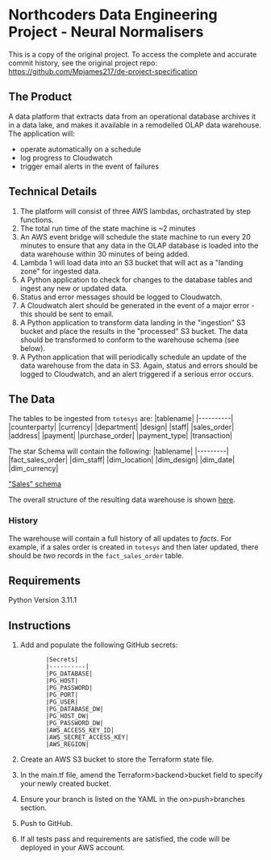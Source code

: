 # Northcoders Data Engineering Project - Neural Normalisers

This is a copy of the original project. To access the complete and accurate commit history, see the original project repo: https://github.com/Mpjames217/de-project-specification

## The Product

A data platform that extracts data from an operational database archives it in a data lake, and makes it available in a remodelled OLAP data warehouse. The application will:
  - operate automatically on a schedule
  - log progress to Cloudwatch
  - trigger email alerts in the event of failures

## Technical Details

1. The platform will consist of three AWS lambdas, orchastrated by step functions.
1. The total run time of the state machine is ~2 minutes
1. An AWS event bridge will schedule the state machine to run every 20 minutes to ensure that any data in the OLAP database is loaded into the data warehouse within 30 minutes of being added.
1. Lambda 1 will load data into an S3 bucket that will act as a "landing zone" for ingested data.
1. A Python application to check for changes to the database tables and ingest any new or updated data. 
1. Status and error messages should be logged to Cloudwatch.
1. A Cloudwatch alert should be generated in the event of a major error - this should be sent to email.
1. A Python application to transform data landing in the "ingestion" S3 bucket and place the results in the "processed" S3 bucket. The data should be transformed to conform to the warehouse schema (see below). 
1. A Python application that will periodically schedule an update of the data warehouse from the data in S3. Again, status and errors should be logged to Cloudwatch, and an alert triggered if a serious error occurs.

## The Data

The tables to be ingested from `totesys` are:
|tablename|
|----------|
|counterparty|
|currency|
|department|
|design|
|staff|
|sales_order|
|address|
|payment|
|purchase_order|
|payment_type|
|transaction|

The star Schema will contain the following:
|tablename|
|---------|
|fact_sales_order|
|dim_staff|
|dim_location|
|dim_design|
|dim_date|
|dim_currency|

["Sales" schema](https://dbdiagram.io/d/637a423fc9abfc611173f637)

The overall structure of the resulting data warehouse is shown [here](https://dbdiagram.io/d/63a19c5399cb1f3b55a27eca).

### History
The warehouse will contain a full history of all updates to _facts_. For example, if a sales order is 
created in `totesys` and then later updated, there should be _two_ 
records in the `fact_sales_order` table.

## Requirements

Python Version 3.11.1

## Instructions
1. Add and populate the following GitHub secrets:

              |Secrets|
              |----------|
              |PG_DATABASE|
              |PG_HOST|
              |PG_PASSWORD|
              |PG_PORT|
              |PG_USER|
              |PG_DATABASE_DW|
              |PG_HOST_DW|
              |PG_PASSWORD_DW|
              |AWS_ACCESS_KEY_ID|
              |AWS_SECRET_ACCESS_KEY|
              |AWS_REGION|


2. Create an AWS S3 bucket to store the Terraform state file.

3. In the main.tf file, amend the Terraform>backend>bucket field to specify your newly created bucket.

4. Ensure your branch is listed on the YAML in the on>push>branches section.

5. Push to GitHub.

6. If all tests pass and requirements are satisfied, the code will be deployed in your AWS account.
